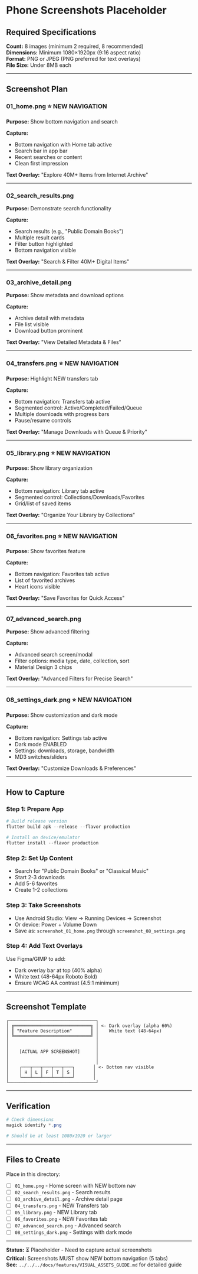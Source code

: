 # Phone Screenshots Placeholder

## Required Specifications

**Count:** 8 images (minimum 2 required, 8 recommended)  
**Dimensions:** Minimum 1080×1920px (9:16 aspect ratio)  
**Format:** PNG or JPEG (PNG preferred for text overlays)  
**File Size:** Under 8MB each  

---

## Screenshot Plan

### 01_home.png ⭐ NEW NAVIGATION
**Purpose:** Show bottom navigation and search

**Capture:**
- Bottom navigation with Home tab active
- Search bar in app bar
- Recent searches or content
- Clean first impression

**Text Overlay:** "Explore 40M+ Items from Internet Archive"

---

### 02_search_results.png
**Purpose:** Demonstrate search functionality

**Capture:**
- Search results (e.g., "Public Domain Books")
- Multiple result cards
- Filter button highlighted
- Bottom navigation visible

**Text Overlay:** "Search & Filter 40M+ Digital Items"

---

### 03_archive_detail.png
**Purpose:** Show metadata and download options

**Capture:**
- Archive detail with metadata
- File list visible
- Download button prominent

**Text Overlay:** "View Detailed Metadata & Files"

---

### 04_transfers.png ⭐ NEW NAVIGATION
**Purpose:** Highlight NEW transfers tab

**Capture:**
- Bottom navigation: Transfers tab active
- Segmented control: Active/Completed/Failed/Queue
- Multiple downloads with progress bars
- Pause/resume controls

**Text Overlay:** "Manage Downloads with Queue & Priority"

---

### 05_library.png ⭐ NEW NAVIGATION
**Purpose:** Show library organization

**Capture:**
- Bottom navigation: Library tab active
- Segmented control: Collections/Downloads/Favorites
- Grid/list of saved items

**Text Overlay:** "Organize Your Library by Collections"

---

### 06_favorites.png ⭐ NEW NAVIGATION
**Purpose:** Show favorites feature

**Capture:**
- Bottom navigation: Favorites tab active
- List of favorited archives
- Heart icons visible

**Text Overlay:** "Save Favorites for Quick Access"

---

### 07_advanced_search.png
**Purpose:** Show advanced filtering

**Capture:**
- Advanced search screen/modal
- Filter options: media type, date, collection, sort
- Material Design 3 chips

**Text Overlay:** "Advanced Filters for Precise Search"

---

### 08_settings_dark.png ⭐ NEW NAVIGATION
**Purpose:** Show customization and dark mode

**Capture:**
- Bottom navigation: Settings tab active
- Dark mode ENABLED
- Settings: downloads, storage, bandwidth
- MD3 switches/sliders

**Text Overlay:** "Customize Downloads & Preferences"

---

## How to Capture

### Step 1: Prepare App
```powershell
# Build release version
flutter build apk --release --flavor production

# Install on device/emulator
flutter install --flavor production
```

### Step 2: Set Up Content
- Search for "Public Domain Books" or "Classical Music"
- Start 2-3 downloads
- Add 5-6 favorites
- Create 1-2 collections

### Step 3: Take Screenshots
- Use Android Studio: View → Running Devices → Screenshot
- Or device: Power + Volume Down
- Save as: `screenshot_01_home.png` through `screenshot_08_settings.png`

### Step 4: Add Text Overlays
Use Figma/GIMP to add:
- Dark overlay bar at top (40% alpha)
- White text (48-64px Roboto Bold)
- Ensure WCAG AA contrast (4.5:1 minimum)

---

## Screenshot Template

```
┌─────────────────────────────────┐
│ ╔═════════════════════════════╗ │ <- Dark overlay (alpha 60%)
│ ║ "Feature Description"       ║ │    White text (48-64px)
│ ╚═════════════════════════════╝ │
│                                 │
│                                 │
│    [ACTUAL APP SCREENSHOT]      │
│                                 │
│                                 │
│    ┌───┬───┬───┬───┬───┐       │ <- Bottom nav visible
│    │ H │ L │ F │ T │ S │       │
│    └───┴───┴───┴───┴───┘       │
└─────────────────────────────────┘
```

---

## Verification

```powershell
# Check dimensions
magick identify *.png

# Should be at least 1080x1920 or larger
```

---

## Files to Create

Place in this directory:
- [ ] `01_home.png` - Home screen with NEW bottom nav
- [ ] `02_search_results.png` - Search results
- [ ] `03_archive_detail.png` - Archive detail page
- [ ] `04_transfers.png` - NEW Transfers tab
- [ ] `05_library.png` - NEW Library tab
- [ ] `06_favorites.png` - NEW Favorites tab
- [ ] `07_advanced_search.png` - Advanced search
- [ ] `08_settings_dark.png` - Settings with dark mode

---

**Status:** ⏳ Placeholder - Need to capture actual screenshots  
**Critical:** Screenshots MUST show NEW bottom navigation (5 tabs)  
**See:** `../../../docs/features/VISUAL_ASSETS_GUIDE.md` for detailed guide
